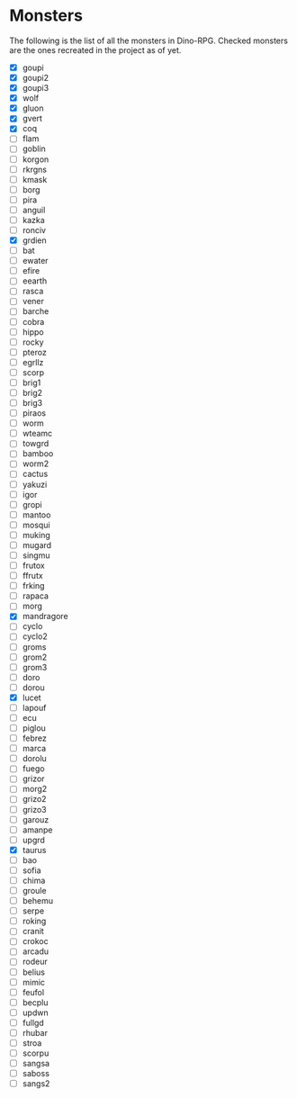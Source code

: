 # Monsters

The following is the list of all the monsters in Dino-RPG.
Checked monsters are the ones recreated in the project as of yet.

-   [x] goupi
-   [x] goupi2
-   [x] goupi3
-   [x] wolf
-   [x] gluon
-   [x] gvert
-   [x] coq
-   [ ] flam
-   [ ] goblin
-   [ ] korgon
-   [ ] rkrgns
-   [ ] kmask
-   [ ] borg
-   [ ] pira
-   [ ] anguil
-   [ ] kazka
-   [ ] ronciv
-   [x] grdien
-   [ ] bat
-   [ ] ewater
-   [ ] efire
-   [ ] eearth
-   [ ] rasca
-   [ ] vener
-   [ ] barche
-   [ ] cobra
-   [ ] hippo
-   [ ] rocky
-   [ ] pteroz
-   [ ] egrllz
-   [ ] scorp
-   [ ] brig1
-   [ ] brig2
-   [ ] brig3
-   [ ] piraos
-   [ ] worm
-   [ ] wteamc
-   [ ] towgrd
-   [ ] bamboo
-   [ ] worm2
-   [ ] cactus
-   [ ] yakuzi
-   [ ] igor
-   [ ] gropi
-   [ ] mantoo
-   [ ] mosqui
-   [ ] muking
-   [ ] mugard
-   [ ] singmu
-   [ ] frutox
-   [ ] ffrutx
-   [ ] frking
-   [ ] rapaca
-   [ ] morg
-   [x] mandragore
-   [ ] cyclo
-   [ ] cyclo2
-   [ ] groms
-   [ ] grom2
-   [ ] grom3
-   [ ] doro
-   [ ] dorou
-   [x] lucet
-   [ ] lapouf
-   [ ] ecu
-   [ ] piglou
-   [ ] febrez
-   [ ] marca
-   [ ] dorolu
-   [ ] fuego
-   [ ] grizor
-   [ ] morg2
-   [ ] grizo2
-   [ ] grizo3
-   [ ] garouz
-   [ ] amanpe
-   [ ] upgrd
-   [x] taurus
-   [ ] bao
-   [ ] sofia
-   [ ] chima
-   [ ] groule
-   [ ] behemu
-   [ ] serpe
-   [ ] roking
-   [ ] cranit
-   [ ] crokoc
-   [ ] arcadu
-   [ ] rodeur
-   [ ] belius
-   [ ] mimic
-   [ ] feufol
-   [ ] becplu
-   [ ] updwn
-   [ ] fullgd
-   [ ] rhubar
-   [ ] stroa
-   [ ] scorpu
-   [ ] sangsa
-   [ ] saboss
-   [ ] sangs2
